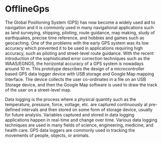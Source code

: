 # OfflineGps

The Global Positioning System (GPS) has now become a widely used aid to navigation and it is commonly used in many navigational applications such as land surveying, shipping, piloting, route guidance, map making, study of earthquakes, precise time reference, and hobbies and games such as geocaching. One of the problems with the early GPS system was its low accuracy which prevented it to be used in applications requiring high accuracy, such as piloting and street-level route guidance. With the recent introduction of the sophisticated error correction techniques such as the WAAS/EGNOS, the horizontal accuracy of a GPS system is nowadays around 10 m. This prototype describes the design of a microcontroller based GPS data logger device with USB storage and Google Map mapping interface. The device collects the user co-ordinates in a ﬁle on an USB Storage device, and then the Google Map software is used to draw the track of the user on a street-level map.

Data logging is the process where a physical quantity such as the temperature, pressure, force, voltage, etc. are captured continuously at pre-defined intervals and then stored on some form of storage device, usually for future analysis. Variables captured and stored in data logging applications happen in real-time and change over time. Various data logging techniques are used in many fields of science, engineering, medicine, and health care. GPS data loggers are commonly used in tracking the movements of people, objects, or animals.

